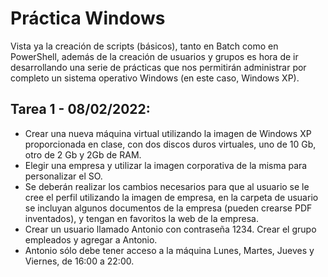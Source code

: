 # Práctica Windows

Vista ya la creación de scripts (básicos), tanto en Batch como en PowerShell, además de la creación de usuarios y grupos es hora de ir desarrollando una serie de prácticas que nos permitirán administrar por completo un sistema operativo Windows (en este caso, Windows XP).

## Tarea 1 - 08/02/2022:
- Crear una nueva máquina virtual utilizando la imagen de Windows XP proporcionada en clase, con dos discos duros virtuales, uno de 10 Gb, otro de 2 Gb y 2Gb de RAM.
- Elegir una empresa y utilizar la imagen corporativa de la misma para personalizar el SO.
- Se deberán realizar los cambios necesarios para que al usuario se le cree el perfil utilizando la imagen de empresa, en la carpeta de usuario se incluyan algunos documentos de la empresa (pueden crearse PDF inventados), y tengan en favoritos la web de la empresa.
- Crear un usuario llamado Antonio con contraseña 1234. Crear el grupo empleados y agregar a Antonio.
- Antonio sólo debe tener acceso a la máquina Lunes, Martes, Jueves y Viernes, de 16:00 a 22:00.
